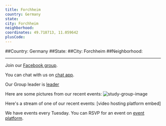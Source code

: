```yaml
---
title: Forchheim
country: Germany
state: 
city: Forchheim
neighborhood: 
coordinates: 49.718713, 11.059642
plusCode:
---
```


##Country: Germany
##State: 
##City: Forchheim
##Neighborhood: 
*****
Join our [Facebook group](https://www.facebook.com/groups/free.code.camp.forchheim.bayern).

You can chat with us on [chat app]().

Our Group leader is [leader]()

Here are some pictures from our recent events:
![study-group-image]()

Here's a stream of one of our recent events:
[video hosting platform embed]

We have events every Tuesday. You can RSVP for an event on [event platform]().
